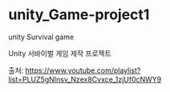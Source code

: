 # unity_Game-project1
unity Survival game

Unity 서바이벌 게임 제작 프로젝트


출처: https://www.youtube.com/playlist?list=PLUZ5gNInsv_Nzex8Cvxce_1zjUf0cNWY9

